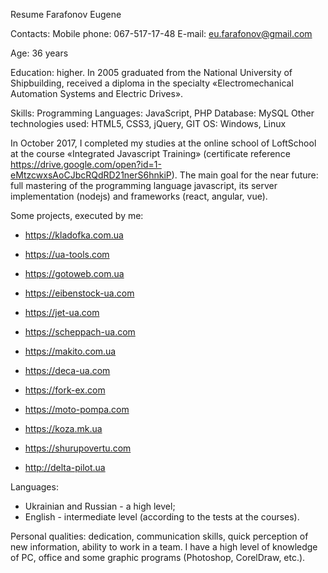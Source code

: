 Resume
Farafonov Eugene

Contacts:
Mobile phone: 067-517-17-48
E-mail: eu.farafonov@gmail.com

Age: 36 years

Education: higher.
In 2005 graduated from the National University of Shipbuilding, received a diploma in the specialty «Electromechanical Automation Systems and Electric Drives».

Skills:
Programming Languages: JavaScript, PHP
Database: MySQL
Other technologies used: HTML5, CSS3, jQuery, GIT
OS: Windows, Linux

In October 2017, I completed my studies at the online school of LoftSchool at the course «Integrated Javascript Training» (certificate reference https://drive.google.com/open?id=1-eMtzcwxsAoCJbcRQdRD21nerS6hnkiP).
The main goal for the near future: full mastering of the programming language javascript, its server implementation (nodejs) and frameworks (react, angular, vue).

Some projects, executed by me:

- https://kladofka.com.ua
- https://ua-tools.com

- https://gotoweb.com.ua
- https://eibenstock-ua.com

- https://jet-ua.com
- https://scheppach-ua.com

- https://makito.com.ua
- https://deca-ua.com

- https://fork-ex.com
- https://moto-pompa.com

- https://koza.mk.ua
- https://shurupovertu.com

- http://delta-pilot.ua

Languages:

- Ukrainian and Russian - a high level;
- English - intermediate level (according to the tests at the courses).

Personal qualities:
dedication, communication skills, quick perception of new information, ability to work in a team.
I have a high level of knowledge of PC, office and some graphic programs (Photoshop, CorelDraw, etc.).
